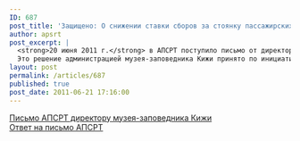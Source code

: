```yaml
---
ID: 687
post_title: 'Защищено: О снижении ставки сборов за стоянку пассажирских судов на о. Кижи'
author: apsrt
post_excerpt: |
  <strong>20 июня 2011 г.</strong> в АПСРТ поступило письмо от директора музея-заповедника Кижи, в котором сообщается о снижении в нивигацию 2011 г. ставки за стоянку судов у пассажирского причала на острове Кижи против ранее установленной и включенной в договора с судоходными компаниями.<br />
  Это решение администрацией музея-заповедника Кижи принято по инициативе и обращению АПСРТ.
layout: post
permalink: /articles/687
published: true
post_date: 2011-06-21 17:16:00
---
```

[Письмо АПСРТ директору музея-заповедника Кижи][1]  
[Ответ на письмо АПСРТ][2]

 [1]: http://www.apsrt.ru/docs/kizhi.doc
 [2]: http://www.apsrt.ru/docs/kizhi-otvet.jpg